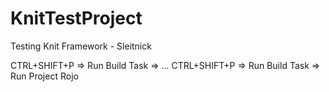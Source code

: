# KnitTestProject
Testing Knit Framework - Sleitnick


CTRL+SHIFT+P => Run Build Task => ...
CTRL+SHIFT+P => Run Build Task => Run Project Rojo